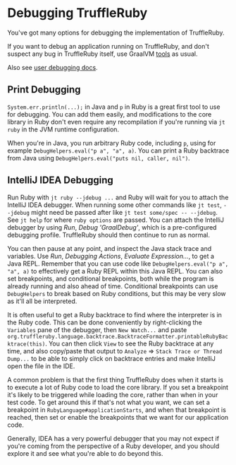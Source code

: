 # Debugging TruffleRuby

You've got many options for debugging the implementation of TruffleRuby.

If you want to debug an application running on TruffleRuby, and don't suspect
any bug in TruffleRuby itself, use GraalVM [tools](../user/tools.md) as usual.

Also see [user debugging docs](../user/debugging.md).

## Print Debugging

`System.err.println(...);` in Java and `p` in Ruby is a great first tool to use for
debugging. You can add them easily, and modifications to the core library in
Ruby don't even require any recompilation if you're running via `jt ruby` in
the JVM runtime configuration.

When you're in Java, you run arbitrary Ruby code, including `p`, using for
example `DebugHelpers.eval("p a", "a", a)`. You can print a Ruby backtrace
from Java using `DebugHelpers.eval("puts nil, caller, nil")`.

## IntelliJ IDEA Debugging

Run Ruby with `jt ruby --jdebug ...` and Ruby will wait for you to attach
the IntelliJ IDEA debugger. When running some other commands like `jt test`,
`--jdebug` might need be passed after like `jt test some/spec -- --jdebug`.
See `jt help` for where `ruby options` are passed.
You can attach the IntelliJ debugger by using *Run*, *Debug 'GraalDebug'*,
which is a pre-configured debugging profile. TruffleRuby should then continue to
run as normal.

You can then pause at any point, and inspect the Java stack trace and variables.
Use *Run*, *Debugging Actions*, *Evaluate Expression...*, to get a Java REPL.
Remember that you can use code like `DebugHelpers.eval("p a", "a", a)` to effectively
get a Ruby REPL within this Java REPL. You can also set breakpoints, and
conditional breakpoints, both while the program is already running and also
ahead of time. Conditional breakpoints can use `DebugHelpers` to break based on
Ruby conditions, but this may be very slow as it'll all be interpreted.

It is often useful to get a Ruby backtrace to find where the interpreter is in the Ruby code.
This can be done conveniently by right-clicking the `Variables` pane of the debugger, then
`New Watch...` and paste `org.truffleruby.language.backtrace.BacktraceFormatter.printableRubyBacktrace(this)`.
You can then click `View` to see the Ruby backtrace at any time, and also copy/paste that output to
`Analyze` => `Stack Trace or Thread Dump...` to be able to simply click on backtrace entries
and make IntelliJ open the file in the IDE.

A common problem is that the first thing TruffleRuby does when it starts
is to execute a lot of Ruby code to load the core library. If you set a
breakpoint it's likely to be triggered while loading the core, rather than
when in your test code. To get around this if that's not what you want, we can
set a breakpoint in `RubyLanguage#applicationStarts`, and when that breakpoint is reached,
then set or enable the breakpoints that we want for our application code.

Generally, IDEA has a very powerful debugger that you may not expect if you're
coming from the perspective of a Ruby developer, and you should explore it and
see what you're able to do beyond this.
